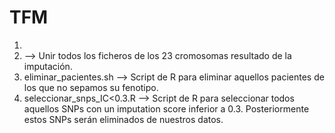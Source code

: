 # TFM

1. 
2. --> Unir todos los ficheros de los 23 cromosomas resultado de la imputación.
3. eliminar_pacientes.sh --> Script de R para eliminar aquellos pacientes de los que no sepamos su fenotipo.
4. seleccionar_snps_IC<0.3.R  --> Script de R para seleccionar todos aquellos SNPs con un imputation score inferior a 0.3. Posteriormente estos SNPs serán eliminados de nuestros datos.
